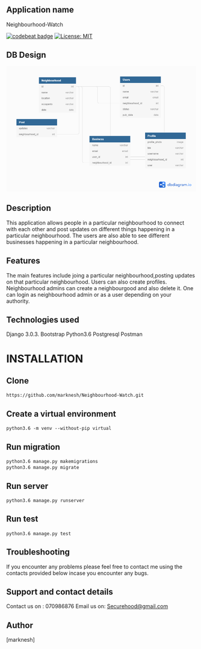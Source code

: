 ## Application name
Neighbourhood-Watch

[![codebeat badge](https://codebeat.co/badges/4275b44b-a533-45e5-95a3-7a64d03a0ef6)](https://codebeat.co/projects/github-com-marknesh-awards-website-master)
[![License: MIT](https://img.shields.io/badge/License-MIT-yellow.svg)](https://opensource.org/licenses/MIT)

## DB Design
![](neighbourhoodapp/static/images/dbdesign.png)


## Description
This application allows people in a particular neighbourhood to connect with each other and post updates on different things happening in a particular neighbourhood.
The users are also able to see different businesses happening in a particular neighbourhood.



## Features
The main features include joing a particular neighbourhood,posting updates on that particular neighbourhood.
Users can also create profiles.
Neighbourhood admins can create a neighbourgood and also delete it.
One can login as neighbourhood admin or as a user depending on your authority.



## Technologies used

Django 3.0.3.
Bootstrap
Python3.6
Postgresql
Postman

# INSTALLATION

## Clone
```
https://github.com/marknesh/Neighbourhood-Watch.git

```

## Create a virtual environment
```
python3.6 -m venv --without-pip virtual

```
## Run migration
```
python3.6 manage.py makemigrations
python3.6 manage.py migrate

```
## Run server
```
python3.6 manage.py runserver

```
## Run test
```
python3.6 manage.py test
```

## Troubleshooting
If you encounter any problems please feel free to contact me using the contacts provided  below incase you encounter any bugs.

## Support and contact details
Contact us on : 070986876
Email us on: Securehood@gmail.com

## Author
[marknesh]




